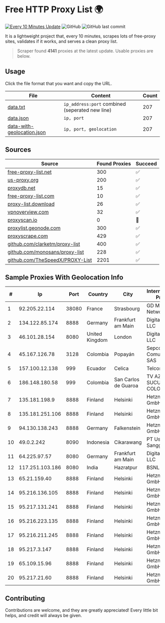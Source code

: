 
# Free HTTP Proxy List 🌍

[![Every 10 Minutes Update](https://github.com/mertguvencli/http-proxy-list/actions/workflows/main.yml/badge.svg?branch=main)](https://github.com/mertguvencli/http-proxy-list/actions/workflows/main.yml)
![GitHub](https://img.shields.io/github/license/mertguvencli/http-proxy-list)
![GitHub last commit](https://img.shields.io/github/last-commit/mertguvencli/http-proxy-list)

It is a lightweight project that, every 10 minutes, scrapes lots of free-proxy sites, validates if it works, and serves a clean proxy list.


> Scraper found **4141** proxies at the latest update. Usable proxies are below.

## Usage

Click the file format that you want and copy the URL.


|File|Content|Count|
|----|-------|-----|
|[data.txt](https://raw.githubusercontent.com/mertguvencli/http-proxy-list/main/proxy-list/data.txt)|`ip_address:port` combined (seperated new line)|207|
|[data.json](https://raw.githubusercontent.com/mertguvencli/http-proxy-list/main/proxy-list/data.json)|`ip, port`|207|
|[data-with-geolocation.json](https://raw.githubusercontent.com/mertguvencli/http-proxy-list/main/proxy-list/data-with-geolocation.json)|`ip, port, geolocation`|207|

## Sources

|Source|Found Proxies|Succeed|
|------|-------------|-------|
|[free-proxy-list.net](https://free-proxy-list.net)|300|✅|
|[us-proxy.org](https://www.us-proxy.org)|200|✅|
|[proxydb.net](http://proxydb.net)|15|✅|
|[free-proxy-list.com](https://free-proxy-list.com/?page=&port=&type%5B%5D=http&type%5B%5D=https&up_time=0&search=Search)|10|✅|
|[proxy-list.download](https://www.proxy-list.download/HTTP)|26|✅|
|[vpnoverview.com](https://vpnoverview.com/privacy/anonymous-browsing/free-proxy-servers)|32|✅|
|[proxyscan.io](https://www.proxyscan.io)|0|🚫|
|[proxylist.geonode.com](https://proxylist.geonode.com/api/proxy-list?limit=300&page=1&sort_by=lastChecked&sort_type=desc&protocols=http,https)|300|✅|
|[proxyscrape.com](https://api.proxyscrape.com/v2/?request=displayproxies&protocol=http&timeout=10000&country=all&ssl=all&anonymity=all)|429|✅|
|[github.com/clarketm/proxy-list](https://raw.githubusercontent.com/clarketm/proxy-list/master/proxy-list-raw.txt)|400|✅|
|[github.com/monosans/proxy-list](https://raw.githubusercontent.com/monosans/proxy-list/main/proxies/http.txt)|228|✅|
|[github.com/TheSpeedX/PROXY-List](https://raw.githubusercontent.com/TheSpeedX/PROXY-List/master/http.txt)|2201|✅|


## Sample Proxies With Geolocation Info

|#|Ip|Port|Country|City|Internet Service Provider|
|-|--|----|-------|----|-------------------------|
|1|92.205.22.114|38080|France|Strasbourg|GD MASS Network|
|2|134.122.85.174|8888|Germany|Frankfurt am Main|DigitalOcean, LLC|
|3|46.101.28.154|8080|United Kingdom|London|DigitalOcean, LLC|
|4|45.167.126.78|3128|Colombia|Popayán|Sepcom Comunicaciones SAS|
|5|157.100.12.138|999|Ecuador|Celica|Telconet S.A|
|6|186.148.180.58|999|Colombia|San Carlos de Guaroa|TV AZTECA SUCURSAL COLOMBIA|
|7|135.181.198.9|8888|Finland|Helsinki|Hetzner Online GmbH|
|8|135.181.251.106|8888|Finland|Helsinki|Hetzner Online GmbH|
|9|94.130.138.243|8888|Germany|Falkenstein|Hetzner Online GmbH|
|10|49.0.2.242|8090|Indonesia|Cikarawang|PT Usaha Adi Sanggoro|
|11|64.225.97.57|8080|Germany|Frankfurt am Main|DigitalOcean, LLC|
|12|117.251.103.186|8080|India|Hazratpur|BSNL Internet|
|13|65.21.159.40|8888|Finland|Helsinki|Hetzner Online GmbH|
|14|95.216.136.105|8888|Finland|Helsinki|Hetzner Online GmbH|
|15|95.217.131.241|8888|Finland|Helsinki|Hetzner Online GmbH|
|16|95.216.223.135|8888|Finland|Helsinki|Hetzner Online GmbH|
|17|95.216.211.245|8888|Finland|Helsinki|Hetzner Online GmbH|
|18|95.217.3.147|8888|Finland|Helsinki|Hetzner Online GmbH|
|19|65.109.15.96|8888|Finland|Helsinki|Hetzner Online GmbH|
|20|95.217.21.60|8888|Finland|Helsinki|Hetzner Online GmbH|



## Contributing

Contributions are welcome, and they are greatly appreciated! Every
little bit helps, and credit will always be given.

